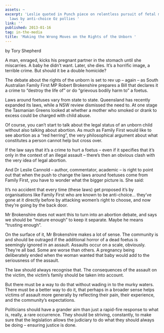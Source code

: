 ```yaml
---
assets: ~
excerpt: 'Leslie quoted in Punch piece on relentless pursuit of fetal manslaughter
  laws by anti-choice Oz pollies '
link: ''
published: 2013-01-16
tag: in-the-media
title: 'Making the Wrong Moves on the Rights of the Unborn '
---
```

by Tory Shepherd

A man, enraged, kicks his pregnant partner in the stomach until she miscarries. A baby he didn’t want. Later, she dies. It’s a horrific image, a terrible crime.  But should it be a double homicide?

The debate about the rights of the unborn is set to rev up – again – as South Australian Family First MP Robert Brokenshire prepares a Bill that declares it a crime to “destroy the life of” or do “grievous bodily harm to” a foetus.

Laws around foetuses vary from state to state. Queensland has recently expanded its laws, while a NSW review dismissed the need to. At one stage the Tasmanian Greens looked at whether a mother who smoked or drank to excess could be charged with child abuse.

Of course, you can’t start to talk about the legal status of an unborn child without also talking about abortion. As much as Family First would like to see abortion as a “red herring”, the very philosophical argument about what constitutes a person cannot help but cross over.

If the law says that it’s a crime to hurt a foetus – even if it specifies that it’s only in the context of an illegal assault – there’s then an obvious clash with the very idea of legal abortion.

And Dr Leslie Cannold – author, commentator, academic – is right to point out that when the push to change the laws around foetuses come from Family First, you have to wonder what the bigger picture is. She said:

It’s no accident that every time (these laws) get proposed it’s by organisations like Family First who are known to be anti-choice… they’ve gone at it directly before by attacking women’s right to choose, and now they’re going by the back door.

Mr Brokenshire does not want this to turn into an abortion debate, and says we should be “mature enough” to keep it separate. Maybe he means “trusting enough”.

On the surface of it, Mr Brokenshire makes a lot of sense. The community is and should be outraged if the additional horror of a dead foetus is seemingly ignored in an assault. Assaults occur on a scale, obviously. They’re all bad. Some are worse than others. A pregnancy being deliberately ended when the woman wanted that baby would add to the seriousness of the assault.

The law should always recognise that. The consequences of the assault on the victim, the victim’s family should be taken into account.

But there must be a way to do that without wading in to the murky waters. There must be a better way to do it, that perhaps in a broader sense helps victims of assault more generally by reflecting their pain, their experience, and the community’s expectations.

Politicians should have a grander aim than just a rapid-fire response to what is, really, a rare occurrence. They should be striving, constantly, to make sure that the legislation allows the judiciary to do what they should always be doing – ensuring justice is done. 